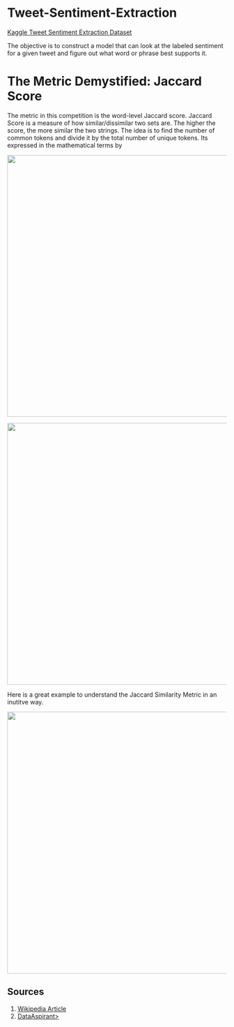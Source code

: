 # Tweet-Sentiment-Extraction

<a href="https://www.kaggle.com/competitions/tweet-sentiment-extraction/">Kaggle Tweet Sentiment Extraction Dataset</a>

The objective is to construct a model that can look at the labeled sentiment for a given tweet and figure out what word or phrase best supports it.



# The Metric Demystified: Jaccard Score
The metric in this competition is the word-level Jaccard score. Jaccard Score is a measure of how similar/dissimilar two sets are. 
The higher the score, the more similar the two strings. The idea is to find the number of common tokens and divide it by the total number of unique tokens. 
Its expressed in the mathematical terms by

<p align="center">
   <img width="600" src="https://github.com/UKVeteran/Tweet-Sentiment-Extraction/assets/39216339/40a5a93c-a06e-4ab5-9a74-ecb8491de068" alt="">
</p>

<p align="center">
     <img width="600" src="https://github.com/UKVeteran/Tweet-Sentiment-Extraction/assets/39216339/be36bfba-bc1e-4767-9a91-a56ab637ff99" alt="">
</p>


Here is a great example to understand the Jaccard Similarity Metric in an inutitve way.

<p align="center">
     <img width="600" src="https://github.com/UKVeteran/Tweet-Sentiment-Extraction/assets/39216339/1dc4c0e5-0330-4728-8e2e-bfd7fb867fb5" alt="">
</p>


## Sources
1) <a href="https://en.wikipedia.org/wiki/Jaccard_index" >Wikipedia Article </a><br>
2) <a href="https://dataaspirant.com/five-most-popular-similarity-measures-implementation-in-python" >DataAspirant></a>
